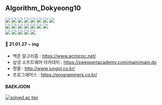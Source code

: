 ## Algorithm_Dokyeong10


<img src="https://img.shields.io/badge/BFS-5468FF?style=flat-square&logo=&logoColor=white"/></a> <img src="https://img.shields.io/badge/DFS-6AA127?style=flat-square&logo=&logoColor=white"/></a> <img src="https://img.shields.io/badge/Permutation-ffe01b?style=flat-square&logo=&logoColor=white"/></a> <img src="https://img.shields.io/badge/Combination-6afdef?style=flat-square&logo=&logoColor=white"/></a> <img src="https://img.shields.io/badge/PowerSet-0e353d?style=flat-square&logo=&logoColor=white"/></a> <img src="https://img.shields.io/badge/Stack-ff7700?style=flat-square&logo=&logoColor=white"/></a> <img src="https://img.shields.io/badge/Queue-ff160b?style=flat-square&logo=&logoColor=white"/></a> <img src="https://img.shields.io/badge/Tree-7e4dd2?style=flat-square&logo=&logoColor=white"/></a><br>
<img src="https://img.shields.io/badge/Priority Queue-064f8c?style=flat-square&logo=&logoColor=white"/></a> <img src="https://img.shields.io/badge/BruteForce-199900?style=flat-square&logo=&logoColor=white"/></a> <img src="https://img.shields.io/badge/List-fece00?style=flat-square&logo=&logoColor=white"/></a> <img src="https://img.shields.io/badge/Greedy-ffa200?style=flat-square&logo=&logoColor=white"/></a> <img src="https://img.shields.io/badge/BackTracking-e10098?style=flat-square&logo=&logoColor=white"/></a> <img src="https://img.shields.io/badge/Graph-0078d4?style=flat-square&logo=&logoColor=white"/></a> <img src="https://img.shields.io/badge/Prim-36566f?style=flat-square&logo=&logoColor=white"/></a><br>
<img src="https://img.shields.io/badge/Kruskal-b366f6?style=flat-square&logo=&logoColor=white"/></a> <img src="https://img.shields.io/badge/MST-f9ab00?style=flat-square&logo=&logoColor=white"/></a> <img src="https://img.shields.io/badge/Dijkstra-00b2ff?style=flat-square&logo=&logoColor=white"/></a> <img src="https://img.shields.io/badge/DP-003b57?style=flat-square&logo=&logoColor=white"/></a> <img src="https://img.shields.io/badge/BitMask-007722?style=flat-square&logo=&logoColor=white"/></a>


<h4>📆 21.01.27 ~ ing</h4>

- 백준 알고리즘 : https://www.acmicpc.net/
- 삼성 소프트웨어 아카데미 : https://swexpertacademy.com/main/main.do
- 정올 : http://www.jungol.co.kr/
- 프로그래머스 : https://programmers.co.kr/

#### BAEKJOON 

[![solved.ac tier](http://mazassumnida.wtf/api/generate_badge?boj=ehrud2357)](https://solved.ac/ehrud2357)

